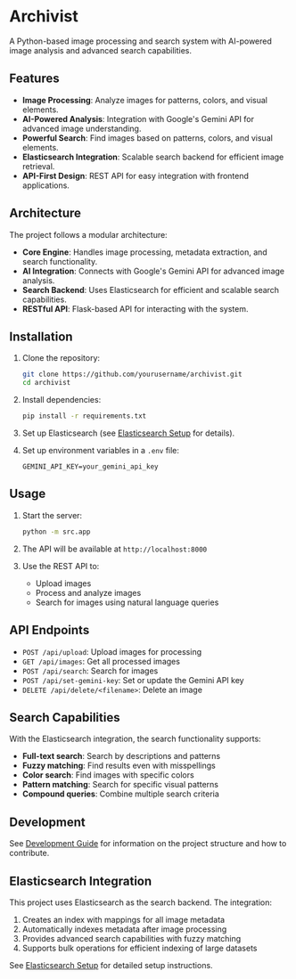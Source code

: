 # Archivist

A Python-based image processing and search system with AI-powered image analysis and advanced search capabilities.

## Features

- **Image Processing**: Analyze images for patterns, colors, and visual elements.
- **AI-Powered Analysis**: Integration with Google's Gemini API for advanced image understanding.
- **Powerful Search**: Find images based on patterns, colors, and visual elements.
- **Elasticsearch Integration**: Scalable search backend for efficient image retrieval.
- **API-First Design**: REST API for easy integration with frontend applications.

## Architecture

The project follows a modular architecture:

- **Core Engine**: Handles image processing, metadata extraction, and search functionality.
- **AI Integration**: Connects with Google's Gemini API for advanced image analysis.
- **Search Backend**: Uses Elasticsearch for efficient and scalable search capabilities.
- **RESTful API**: Flask-based API for interacting with the system.

## Installation

1. Clone the repository:
   ```bash
   git clone https://github.com/yourusername/archivist.git
   cd archivist
   ```

2. Install dependencies:
   ```bash
   pip install -r requirements.txt
   ```

3. Set up Elasticsearch (see [Elasticsearch Setup](docs/elasticsearch_setup.md) for details).

4. Set up environment variables in a `.env` file:
   ```
   GEMINI_API_KEY=your_gemini_api_key
   ```

## Usage

1. Start the server:
   ```bash
   python -m src.app
   ```

2. The API will be available at `http://localhost:8000`

3. Use the REST API to:
   - Upload images
   - Process and analyze images
   - Search for images using natural language queries

## API Endpoints

- `POST /api/upload`: Upload images for processing
- `GET /api/images`: Get all processed images
- `POST /api/search`: Search for images
- `POST /api/set-gemini-key`: Set or update the Gemini API key
- `DELETE /api/delete/<filename>`: Delete an image

## Search Capabilities

With the Elasticsearch integration, the search functionality supports:

- **Full-text search**: Search by descriptions and patterns
- **Fuzzy matching**: Find results even with misspellings
- **Color search**: Find images with specific colors
- **Pattern matching**: Search for specific visual patterns
- **Compound queries**: Combine multiple search criteria

## Development

See [Development Guide](docs/development.md) for information on the project structure and how to contribute.

## Elasticsearch Integration

This project uses Elasticsearch as the search backend. The integration:

1. Creates an index with mappings for all image metadata
2. Automatically indexes metadata after image processing
3. Provides advanced search capabilities with fuzzy matching
4. Supports bulk operations for efficient indexing of large datasets

See [Elasticsearch Setup](docs/elasticsearch_setup.md) for detailed setup instructions. 